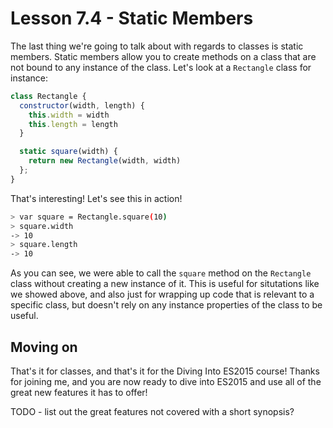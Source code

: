 # Lesson 7.4 - Static Members

The last thing we're going to talk about with regards to classes is static
members. Static members allow you to create methods on a class that are not
bound to any instance of the class. Let's look at a `Rectangle` class for
instance:

```js
class Rectangle {
  constructor(width, length) {
    this.width = width
    this.length = length
  }

  static square(width) {
    return new Rectangle(width, width)
  };
}
```

That's interesting! Let's see this in action!

```bash
> var square = Rectangle.square(10)
> square.width
-> 10
> square.length
-> 10
```

As you can see, we were able to call the `square` method on the `Rectangle`
class without creating a new instance of it. This is useful for situtations
like we showed above, and also just for wrapping up code that is relevant to
a specific class, but doesn't rely on any instance properties of the class to
be useful.

## Moving on
That's it for classes, and that's it for the Diving Into ES2015 course! Thanks
for joining me, and you are now ready to dive into ES2015 and use all of the
great new features it has to offer!

TODO - list out the great features not covered with a short synopsis?
